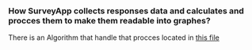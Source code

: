 ### How SurveyApp collects responses data and calculates and procces them to make them readable into graphes?

There is an Algorithm that handle that procces located in [this file](https://github.com/mouadTaoussi/survey-app/blob/master/Controllers/Questions.js#L136-L226)
